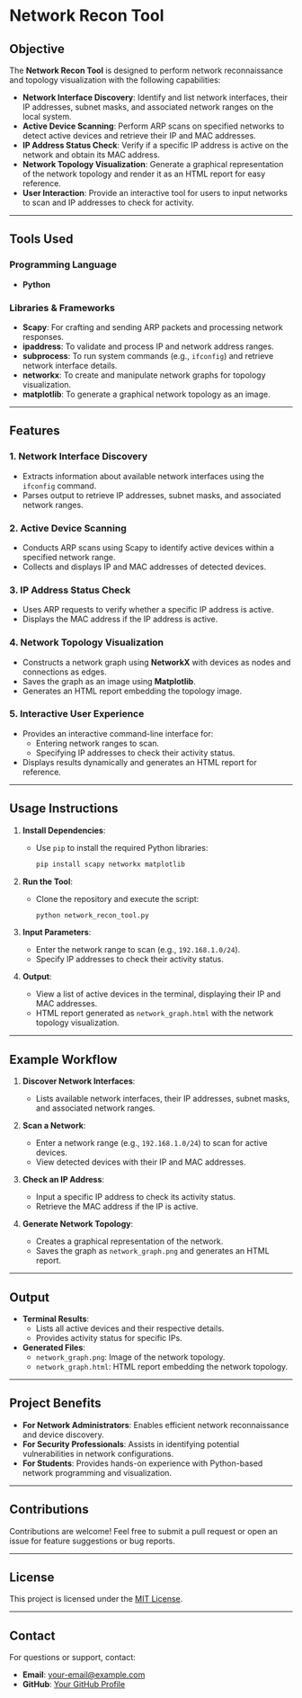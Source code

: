 # Network Recon Tool

## Objective
The **Network Recon Tool** is designed to perform network reconnaissance and topology visualization with the following capabilities:
- **Network Interface Discovery**: Identify and list network interfaces, their IP addresses, subnet masks, and associated network ranges on the local system.
- **Active Device Scanning**: Perform ARP scans on specified networks to detect active devices and retrieve their IP and MAC addresses.
- **IP Address Status Check**: Verify if a specific IP address is active on the network and obtain its MAC address.
- **Network Topology Visualization**: Generate a graphical representation of the network topology and render it as an HTML report for easy reference.
- **User Interaction**: Provide an interactive tool for users to input networks to scan and IP addresses to check for activity.

---

## Tools Used
### Programming Language
- **Python**

### Libraries & Frameworks
- **Scapy**: For crafting and sending ARP packets and processing network responses.
- **ipaddress**: To validate and process IP and network address ranges.
- **subprocess**: To run system commands (e.g., `ifconfig`) and retrieve network interface details.
- **networkx**: To create and manipulate network graphs for topology visualization.
- **matplotlib**: To generate a graphical network topology as an image.

---

## Features
### 1. **Network Interface Discovery**
- Extracts information about available network interfaces using the `ifconfig` command.
- Parses output to retrieve IP addresses, subnet masks, and associated network ranges.

### 2. **Active Device Scanning**
- Conducts ARP scans using Scapy to identify active devices within a specified network range.
- Collects and displays IP and MAC addresses of detected devices.

### 3. **IP Address Status Check**
- Uses ARP requests to verify whether a specific IP address is active.
- Displays the MAC address if the IP address is active.

### 4. **Network Topology Visualization**
- Constructs a network graph using **NetworkX** with devices as nodes and connections as edges.
- Saves the graph as an image using **Matplotlib**.
- Generates an HTML report embedding the topology image.

### 5. **Interactive User Experience**
- Provides an interactive command-line interface for:
  - Entering network ranges to scan.
  - Specifying IP addresses to check their activity status.
- Displays results dynamically and generates an HTML report for reference.

---

## Usage Instructions
1. **Install Dependencies**:
   - Use `pip` to install the required Python libraries:
     ```bash
     pip install scapy networkx matplotlib
     ```

2. **Run the Tool**:
   - Clone the repository and execute the script:
     ```bash
     python network_recon_tool.py
     ```

3. **Input Parameters**:
   - Enter the network range to scan (e.g., `192.168.1.0/24`).
   - Specify IP addresses to check their activity status.

4. **Output**:
   - View a list of active devices in the terminal, displaying their IP and MAC addresses.
   - HTML report generated as `network_graph.html` with the network topology visualization.

---

## Example Workflow
1. **Discover Network Interfaces**:
   - Lists available network interfaces, their IP addresses, subnet masks, and associated network ranges.

2. **Scan a Network**:
   - Enter a network range (e.g., `192.168.1.0/24`) to scan for active devices.
   - View detected devices with their IP and MAC addresses.

3. **Check an IP Address**:
   - Input a specific IP address to check its activity status.
   - Retrieve the MAC address if the IP is active.

4. **Generate Network Topology**:
   - Creates a graphical representation of the network.
   - Saves the graph as `network_graph.png` and generates an HTML report.

---

## Output
- **Terminal Results**:
  - Lists all active devices and their respective details.
  - Provides activity status for specific IPs.
- **Generated Files**:
  - `network_graph.png`: Image of the network topology.
  - `network_graph.html`: HTML report embedding the network topology.

---

## Project Benefits
- **For Network Administrators**: Enables efficient network reconnaissance and device discovery.
- **For Security Professionals**: Assists in identifying potential vulnerabilities in network configurations.
- **For Students**: Provides hands-on experience with Python-based network programming and visualization.

---

## Contributions
Contributions are welcome! Feel free to submit a pull request or open an issue for feature suggestions or bug reports.

---

## License
This project is licensed under the [MIT License](LICENSE).

---

## Contact
For questions or support, contact:
- **Email**: [your-email@example.com](mailto:your-email@example.com)
- **GitHub**: [Your GitHub Profile](https://github.com/your-username)
